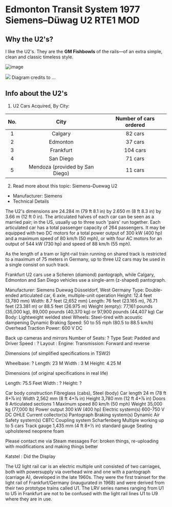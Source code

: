 # Edmonton Transit System 1977 Siemens–Düwag U2 RTE1 MOD

## Why the U2's?

I like the U2's. They are the **GM Fishbowls** of the rails—of an extra simple, clean and classic timeless style.

![image]( ??? )




![ ]( )
Diagram credits to ...

## Info about the U2's
1. U2 Cars Acquired, By City:

| No. |               City              | Number of cars ordered |
|:---:|:-------------------------------:|:----------------------:|
|  1  |             Calgary             |     $82$ cars     |
|  2  |             Edmonton            |     $37$ cars     |
|  3  |            Frankfurt            |     $104$ cars    |
|  4  |            San Diego            |     $71$ cars     |
|  5  | Mendoza (provided by San Diego) |     $11$ cars     |

2. Read more about this topic:  Siemens–Duewag U2

- Manufacturer: Siemens
- Technical Details

The U2's dimensions are $24.284 \text{ m}$ (79 ft 8.1 in) by 2.650 m (8 ft 8.3 in) by 3.66 m (12 ft 0 in). The articulated halves of each car can be seen as a married pair; in the US, usually up to three such 'pairs' run together. Each articulated car has a total passenger capacity of 264 passengers. It may be equipped with two DC motors for a total power output of 300 kW (400 hp) and a maximum speed of 80 km/h (50 mph), or with four AC motors for an output of 544 kW (730 hp) and speed of 88 km/h (55 mph).

As the length of a tram or light-rail train running on shared track is restricted to a maximum of 75 meters in Germany, up to three U2 cars may be used in a single consist on such track.

Frankfurt U2 cars use a Scheren (diamond) pantograph, while Calgary, Edmonton and San Diego vehicles use a single-arm (z-shaped) pantograph.

Manufacturer: Siemens Duewag Düsseldorf, West Germany
Type: Double-ended articulated car, 6 axle, multiple-unit operation
Height: 12.4 feet (3,780 mm)
Width: 8.7 feet (2,652 mm)
Length: 76 feet (23.165 m), 76.71 feet (23.381 m) or 88.5 feet (26.975 m)
Weight (empty): 77,161 pounds (35,000 kg), 89,000 pounds (40,370 kg) or 97,900 pounds (44,407 kg)
Car Body: Lightweight welded steel
Wheels: Steel-tired with acoustic dampening
Dynamic Braking
Speed: 50 to 55 mph (80.5 to 88.5 km/h)
Overhead Traction Power: 600 V DC

Back up cameras and mirrors
Number of Seats: ?
Type Seat: Padded and Driver
Speed : ?
Layout :
Engine:
Transmission: Forward and reverse

Dimensions (of simplified specifications in TSW2)

Wheelbase: ?
Length: 23 M
Width : 3 M
Height: 4.25 M

Dimensions (of original specifications in real life)

Length: 75.5 Feet
Width : ?
Height: ?

Car body construction	Fibreglass (cabs), Steel (body)
Car length	24 m (78 ft 8+7⁄8 in)
Width	2,562 mm (8 ft 4+7⁄8 in)
Height	3,780 mm (12 ft 4+7⁄8 in)
Doors	8
Articulated sections	1
Maximum speed	80 km/h (50 mph)
Weight	35,000 kg (77,000 lb)
Power output	300 kW (400 hp)
Electric system(s)	600-750 V DC OHLE
Current collector(s)	Pantograph
Braking system(s)	Dynamic Air
Safety system(s)	CBTC
Coupling system	Scharfenberg
Multiple working	up to 5 cars
Track gauge	1,435 mm (4 ft 8+1⁄2 in) standard gauge
Seating	upholstered neoprene foam

Please contact me via Steam messages
For: broken things, re-uploading with modifications and making things better

Katstel :
Did the Display

The U2 light rail car is an electric multiple unit consisted of two carriages, both with powersupply via overhead wire and one with a pantograph (carriage A), developed in the late 1960s. They were the first trainset for the light rail of Frankfurt/Germany (inaugurated in 1968) and were derived from their two prototype trains called U1. The LRV series names ranging from U1 to U5 in Frankfurt are not to be confused with the light rail lines U1 to U9 where they are in use.
